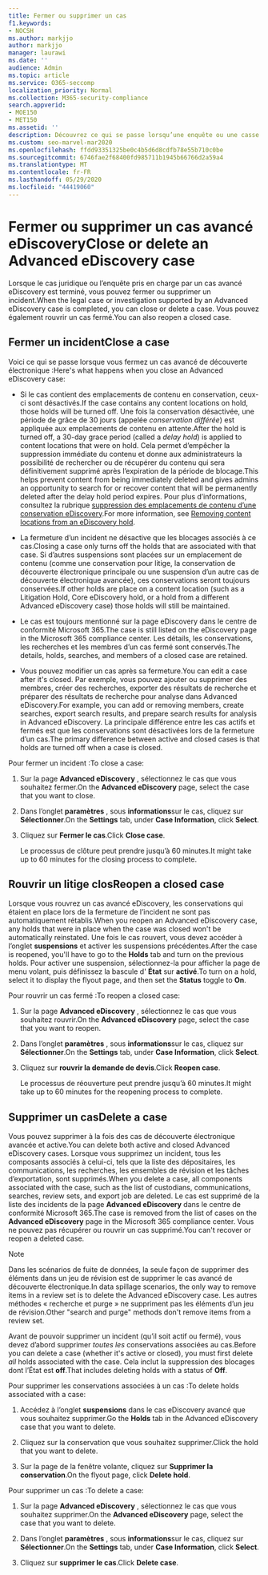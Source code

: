 ```yaml
---
title: Fermer ou supprimer un cas
f1.keywords:
- NOCSH
ms.author: markjjo
author: markjjo
manager: laurawi
ms.date: ''
audience: Admin
ms.topic: article
ms.service: O365-seccomp
localization_priority: Normal
ms.collection: M365-security-compliance
search.appverid:
- MOE150
- MET150
ms.assetid: ''
description: Découvrez ce qui se passe lorsqu’une enquête ou une casse légale prise en charge par un cas avancé eDiscovery est fermée ou supprimée.
ms.custom: seo-marvel-mar2020
ms.openlocfilehash: ffdd93351325be0c4b5d6d8cdfb78e55b710c0be
ms.sourcegitcommit: 6746fae2f68400fd985711b1945b66766d2a59a4
ms.translationtype: MT
ms.contentlocale: fr-FR
ms.lasthandoff: 05/29/2020
ms.locfileid: "44419060"
---
```

# <a name="close-or-delete-an-advanced-ediscovery-case"></a><span data-ttu-id="b59ac-103">Fermer ou supprimer un cas avancé eDiscovery</span><span class="sxs-lookup"><span data-stu-id="b59ac-103">Close or delete an Advanced eDiscovery case</span></span>

<span data-ttu-id="b59ac-104">Lorsque le cas juridique ou l’enquête pris en charge par un cas avancé eDiscovery est terminé, vous pouvez fermer ou supprimer un incident.</span><span class="sxs-lookup"><span data-stu-id="b59ac-104">When the legal case or investigation supported by an Advanced eDiscovery case is completed, you can close or delete a case.</span></span> <span data-ttu-id="b59ac-105">Vous pouvez également rouvrir un cas fermé.</span><span class="sxs-lookup"><span data-stu-id="b59ac-105">You can also reopen a closed case.</span></span>

## <a name="close-a-case"></a><span data-ttu-id="b59ac-106">Fermer un incident</span><span class="sxs-lookup"><span data-stu-id="b59ac-106">Close a case</span></span>

<span data-ttu-id="b59ac-107">Voici ce qui se passe lorsque vous fermez un cas avancé de découverte électronique :</span><span class="sxs-lookup"><span data-stu-id="b59ac-107">Here's what happens when you close an Advanced eDiscovery case:</span></span>

- <span data-ttu-id="b59ac-108">Si le cas contient des emplacements de contenu en conservation, ceux-ci sont désactivés.</span><span class="sxs-lookup"><span data-stu-id="b59ac-108">If the case contains any content locations on hold, those holds will be turned off.</span></span> <span data-ttu-id="b59ac-109">Une fois la conservation désactivée, une période de grâce de 30 jours (appelée *conservation différée*) est appliquée aux emplacements de contenu en attente.</span><span class="sxs-lookup"><span data-stu-id="b59ac-109">After the hold is turned off, a 30-day grace period (called a *delay hold*) is applied to content locations that were on hold.</span></span> <span data-ttu-id="b59ac-110">Cela permet d’empêcher la suppression immédiate du contenu et donne aux administrateurs la possibilité de rechercher ou de récupérer du contenu qui sera définitivement supprimé après l’expiration de la période de blocage.</span><span class="sxs-lookup"><span data-stu-id="b59ac-110">This helps prevent content from being immediately deleted and gives admins an opportunity to search for or recover content that will be permanently deleted after the delay hold period expires.</span></span> <span data-ttu-id="b59ac-111">Pour plus d’informations, consultez la rubrique [suppression des emplacements de contenu d’une conservation eDiscovery](create-ediscovery-holds.md#removing-content-locations-from-an-ediscovery-hold).</span><span class="sxs-lookup"><span data-stu-id="b59ac-111">For more information, see [Removing content locations from an eDiscovery hold](create-ediscovery-holds.md#removing-content-locations-from-an-ediscovery-hold).</span></span>

- <span data-ttu-id="b59ac-112">La fermeture d’un incident ne désactive que les blocages associés à ce cas.</span><span class="sxs-lookup"><span data-stu-id="b59ac-112">Closing a case only turns off the holds that are associated with that case.</span></span> <span data-ttu-id="b59ac-113">Si d’autres suspensions sont placées sur un emplacement de contenu (comme une conservation pour litige, la conservation de découverte électronique principale ou une suspension d’un autre cas de découverte électronique avancée), ces conservations seront toujours conservées.</span><span class="sxs-lookup"><span data-stu-id="b59ac-113">If other holds are place on a content location (such as a Litigation Hold, Core eDiscovery hold, or a hold from a different Advanced eDiscovery case) those holds will still be maintained.</span></span>

- <span data-ttu-id="b59ac-114">Le cas est toujours mentionné sur la page eDiscovery dans le centre de conformité Microsoft 365.</span><span class="sxs-lookup"><span data-stu-id="b59ac-114">The case is still listed on the eDiscovery page in the Microsoft 365 compliance center.</span></span> <span data-ttu-id="b59ac-115">Les détails, les conservations, les recherches et les membres d’un cas fermé sont conservés.</span><span class="sxs-lookup"><span data-stu-id="b59ac-115">The details, holds, searches, and members of a closed case are retained.</span></span>

- <span data-ttu-id="b59ac-116">Vous pouvez modifier un cas après sa fermeture.</span><span class="sxs-lookup"><span data-stu-id="b59ac-116">You can edit a case after it's closed.</span></span> <span data-ttu-id="b59ac-117">Par exemple, vous pouvez ajouter ou supprimer des membres, créer des recherches, exporter des résultats de recherche et préparer des résultats de recherche pour analyse dans Advanced eDiscovery.</span><span class="sxs-lookup"><span data-stu-id="b59ac-117">For example, you can add or removing members, create searches, export search results, and prepare search results for analysis in Advanced eDiscovery.</span></span> <span data-ttu-id="b59ac-118">La principale différence entre les cas actifs et fermés est que les conservations sont désactivées lors de la fermeture d’un cas.</span><span class="sxs-lookup"><span data-stu-id="b59ac-118">The primary difference between active and closed cases is that holds are turned off when a case is closed.</span></span>

<span data-ttu-id="b59ac-119">Pour fermer un incident :</span><span class="sxs-lookup"><span data-stu-id="b59ac-119">To close a case:</span></span>

1. <span data-ttu-id="b59ac-120">Sur la page **Advanced eDiscovery** , sélectionnez le cas que vous souhaitez fermer.</span><span class="sxs-lookup"><span data-stu-id="b59ac-120">On the **Advanced eDiscovery** page, select the case that you want to close.</span></span>

2. <span data-ttu-id="b59ac-121">Dans l’onglet **paramètres** , sous **informations**sur le cas, cliquez sur **Sélectionner**.</span><span class="sxs-lookup"><span data-stu-id="b59ac-121">On the **Settings** tab, under **Case Information**, click **Select**.</span></span>

3. <span data-ttu-id="b59ac-122">Cliquez sur **Fermer le cas**.</span><span class="sxs-lookup"><span data-stu-id="b59ac-122">Click **Close case**.</span></span>

   <span data-ttu-id="b59ac-123">Le processus de clôture peut prendre jusqu’à 60 minutes.</span><span class="sxs-lookup"><span data-stu-id="b59ac-123">It might take up to 60 minutes for the closing process to complete.</span></span>

## <a name="reopen-a-closed-case"></a><span data-ttu-id="b59ac-124">Rouvrir un litige clos</span><span class="sxs-lookup"><span data-stu-id="b59ac-124">Reopen a closed case</span></span>

<span data-ttu-id="b59ac-125">Lorsque vous rouvrez un cas avancé eDiscovery, les conservations qui étaient en place lors de la fermeture de l’incident ne sont pas automatiquement rétablis.</span><span class="sxs-lookup"><span data-stu-id="b59ac-125">When you reopen an Advanced eDiscovery case, any holds that were in place when the case was closed won't be automatically reinstated.</span></span> <span data-ttu-id="b59ac-126">Une fois le cas rouvert, vous devez accéder à l’onglet **suspensions** et activer les suspensions précédentes.</span><span class="sxs-lookup"><span data-stu-id="b59ac-126">After the case is reopened, you'll have to go to the **Holds** tab and turn on the previous holds.</span></span> <span data-ttu-id="b59ac-127">Pour activer une suspension, sélectionnez-la pour afficher la page de menu volant, puis définissez la bascule d' **État** sur **activé**.</span><span class="sxs-lookup"><span data-stu-id="b59ac-127">To turn on a hold, select it to display the flyout page, and then set the **Status** toggle to **On**.</span></span>

<span data-ttu-id="b59ac-128">Pour rouvrir un cas fermé :</span><span class="sxs-lookup"><span data-stu-id="b59ac-128">To reopen a closed case:</span></span>

1. <span data-ttu-id="b59ac-129">Sur la page **Advanced eDiscovery** , sélectionnez le cas que vous souhaitez rouvrir.</span><span class="sxs-lookup"><span data-stu-id="b59ac-129">On the **Advanced eDiscovery** page, select the case that you want to reopen.</span></span>

2. <span data-ttu-id="b59ac-130">Dans l’onglet **paramètres** , sous **informations**sur le cas, cliquez sur **Sélectionner**.</span><span class="sxs-lookup"><span data-stu-id="b59ac-130">On the **Settings** tab, under **Case Information**, click **Select**.</span></span>

3. <span data-ttu-id="b59ac-131">Cliquez sur **rouvrir la demande de devis**.</span><span class="sxs-lookup"><span data-stu-id="b59ac-131">Click **Reopen case**.</span></span>

   <span data-ttu-id="b59ac-132">Le processus de réouverture peut prendre jusqu’à 60 minutes.</span><span class="sxs-lookup"><span data-stu-id="b59ac-132">It might take up to 60 minutes for the reopening process to complete.</span></span>

## <a name="delete-a-case"></a><span data-ttu-id="b59ac-133">Supprimer un cas</span><span class="sxs-lookup"><span data-stu-id="b59ac-133">Delete a case</span></span>

<span data-ttu-id="b59ac-134">Vous pouvez supprimer à la fois des cas de découverte électronique avancée et active.</span><span class="sxs-lookup"><span data-stu-id="b59ac-134">You can delete both active and closed Advanced eDiscovery cases.</span></span> <span data-ttu-id="b59ac-135">Lorsque vous supprimez un incident, tous les composants associés à celui-ci, tels que la liste des dépositaires, les communications, les recherches, les ensembles de révision et les tâches d’exportation, sont supprimés.</span><span class="sxs-lookup"><span data-stu-id="b59ac-135">When you delete a case, all components associated with the case, such as the list of custodians, communications, searches, review sets, and export job are deleted.</span></span> <span data-ttu-id="b59ac-136">Le cas est supprimé de la liste des incidents de la page **Advanced eDiscovery** dans le centre de conformité Microsoft 365.</span><span class="sxs-lookup"><span data-stu-id="b59ac-136">The case is removed from the list of cases on the **Advanced eDiscovery** page in the Microsoft 365 compliance center.</span></span> <span data-ttu-id="b59ac-137">Vous ne pouvez pas récupérer ou rouvrir un cas supprimé.</span><span class="sxs-lookup"><span data-stu-id="b59ac-137">You can't recover or reopen a deleted case.</span></span>

> [!NOTE]
> <span data-ttu-id="b59ac-138">Dans les scénarios de fuite de données, la seule façon de supprimer des éléments dans un jeu de révision est de supprimer le cas avancé de découverte électronique.</span><span class="sxs-lookup"><span data-stu-id="b59ac-138">In data spillage scenarios, the only way to remove items in a review set is to delete the Advanced eDiscovery case.</span></span> <span data-ttu-id="b59ac-139">Les autres méthodes « recherche et purge » ne suppriment pas les éléments d’un jeu de révision.</span><span class="sxs-lookup"><span data-stu-id="b59ac-139">Other "search and purge" methods don't remove items from a review set.</span></span>

<span data-ttu-id="b59ac-140">Avant de pouvoir supprimer un incident (qu’il soit actif ou fermé), vous devez d’abord supprimer *toutes les* conservations associées au cas.</span><span class="sxs-lookup"><span data-stu-id="b59ac-140">Before you can delete a case (whether it's active or closed), you must first delete *all* holds associated with the case.</span></span> <span data-ttu-id="b59ac-141">Cela inclut la suppression des blocages dont l’État est **off**.</span><span class="sxs-lookup"><span data-stu-id="b59ac-141">That includes deleting holds with a status of **Off**.</span></span>

<span data-ttu-id="b59ac-142">Pour supprimer les conservations associées à un cas :</span><span class="sxs-lookup"><span data-stu-id="b59ac-142">To delete holds associated with a case:</span></span>

1. <span data-ttu-id="b59ac-143">Accédez à l’onglet **suspensions** dans le cas eDiscovery avancé que vous souhaitez supprimer.</span><span class="sxs-lookup"><span data-stu-id="b59ac-143">Go the **Holds** tab in the Advanced eDiscovery case that you want to delete.</span></span>

2. <span data-ttu-id="b59ac-144">Cliquez sur la conservation que vous souhaitez supprimer.</span><span class="sxs-lookup"><span data-stu-id="b59ac-144">Click the hold that you want to delete.</span></span>

3. <span data-ttu-id="b59ac-145">Sur la page de la fenêtre volante, cliquez sur **Supprimer la conservation**.</span><span class="sxs-lookup"><span data-stu-id="b59ac-145">On the flyout page, click **Delete hold**.</span></span>

<span data-ttu-id="b59ac-146">Pour supprimer un cas :</span><span class="sxs-lookup"><span data-stu-id="b59ac-146">To delete a case:</span></span>

1. <span data-ttu-id="b59ac-147">Sur la page **Advanced eDiscovery** , sélectionnez le cas que vous souhaitez supprimer.</span><span class="sxs-lookup"><span data-stu-id="b59ac-147">On the **Advanced eDiscovery** page, select the case that you want to delete.</span></span>

2. <span data-ttu-id="b59ac-148">Dans l’onglet **paramètres** , sous **informations**sur le cas, cliquez sur **Sélectionner**.</span><span class="sxs-lookup"><span data-stu-id="b59ac-148">On the **Settings** tab, under **Case Information**, click **Select**.</span></span>

3. <span data-ttu-id="b59ac-149">Cliquez sur **supprimer le cas**.</span><span class="sxs-lookup"><span data-stu-id="b59ac-149">Click **Delete case**.</span></span>
